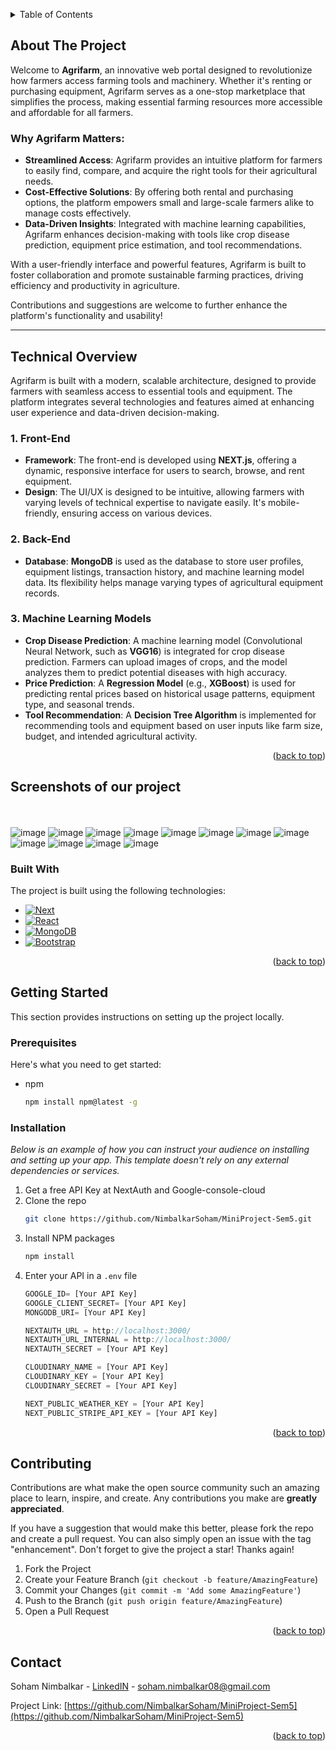 <!-- Improved compatibility of back to top link: See: https://github.com/othneildrew/Best-README-Template/pull/73 -->
<a name="readme-top"></a>
<!--
*** Thanks for checking out the Best-README-Template. If you have a suggestion
*** that would make this better, please fork the repo and create a pull request
*** or simply open an issue with the tag "enhancement".
*** Don't forget to give the project a star!
*** Thanks again! Now go create something AMAZING! :D
-->



<!-- PROJECT SHIELDS -->
<!--
*** I'm using markdown "reference style" links for readability.
*** Reference links are enclosed in brackets [ ] instead of parentheses ( ).
*** See the bottom of this document for the declaration of the reference variables
*** for contributors-url, forks-url, etc. This is an optional, concise syntax you may use.
*** https://www.markdownguide.org/basic-syntax/#reference-style-links
-->



<!-- TABLE OF CONTENTS -->
<details>
  <summary>Table of Contents</summary>
  <ol>
    <li>
      <ul>
         <li><a href="#about-the-project">About The Project</a></li>
        <li><a href="#screeshots">Screenshots</a></li>
      </ul>
      <ul>
        <li><a href="#built-with">Built With</a></li>
      </ul>
    </li>
    <li>
      <a href="#getting-started">Getting Started</a>
      <ul>
        <li><a href="#prerequisites">Prerequisites</a></li>
        <li><a href="#installation">Installation</a></li>
      </ul>
    </li>
    <li><a href="#usage">Usage</a></li>
    <li><a href="#roadmap">Roadmap</a></li>
    <li><a href="#contributing">Contributing</a></li>
    <li><a href="#license">License</a></li>
    <li><a href="#contact">Contact</a></li>
    <li><a href="#acknowledgments">Acknowledgments</a></li>
  </ol>
</details>



<!-- ABOUT THE PROJECT -->
## About The Project

Welcome to **Agrifarm**, an innovative web portal designed to revolutionize how farmers access farming tools and machinery. Whether it's renting or purchasing equipment, Agrifarm serves as a one-stop marketplace that simplifies the process, making essential farming resources more accessible and affordable for all farmers.

### Why Agrifarm Matters:
- **Streamlined Access**: Agrifarm provides an intuitive platform for farmers to easily find, compare, and acquire the right tools for their agricultural needs.
- **Cost-Effective Solutions**: By offering both rental and purchasing options, the platform empowers small and large-scale farmers alike to manage costs effectively.
- **Data-Driven Insights**: Integrated with machine learning capabilities, Agrifarm enhances decision-making with tools like crop disease prediction, equipment price estimation, and tool recommendations.

With a user-friendly interface and powerful features, Agrifarm is built to foster collaboration and promote sustainable farming practices, driving efficiency and productivity in agriculture.

Contributions and suggestions are welcome to further enhance the platform's functionality and usability!

---

## Technical Overview

Agrifarm is built with a modern, scalable architecture, designed to provide farmers with seamless access to essential tools and equipment. The platform integrates several technologies and features aimed at enhancing user experience and data-driven decision-making.

### 1. Front-End
   - **Framework**: The front-end is developed using **NEXT.js**, offering a dynamic, responsive interface for users to search, browse, and rent equipment.
   - **Design**: The UI/UX is designed to be intuitive, allowing farmers with varying levels of technical expertise to navigate easily. It's mobile-friendly, ensuring access on various devices.

### 2. Back-End
   - **Database**: **MongoDB** is used as the database to store user profiles, equipment listings, transaction history, and machine learning model data. Its flexibility helps manage varying types of agricultural equipment records.

### 3. Machine Learning Models
   - **Crop Disease Prediction**: A machine learning model (Convolutional Neural Network, such as **VGG16**) is integrated for crop disease prediction. Farmers can upload images of crops, and the model analyzes them to predict potential diseases with high accuracy.
   - **Price Prediction**: A **Regression Model** (e.g., **XGBoost**) is used for predicting rental prices based on historical usage patterns, equipment type, and seasonal trends.
   - **Tool Recommendation**: A **Decision Tree Algorithm** is implemented for recommending tools and equipment based on user inputs like farm size, budget, and intended agricultural activity.


<p align="right">(<a href="#readme-top">back to top</a>)</p>

<!-- SCREENSHOTS OF THE PROJECT -->
## Screenshots of our project
<br></br>
![image](https://github.com/user-attachments/assets/5587c3ff-4c24-4f3e-9def-b2afd9415ac9)
![image](https://github.com/user-attachments/assets/3f812cc0-220b-4208-bfa6-67e5e30de77b)
![image](https://github.com/user-attachments/assets/d2e7fee6-1c10-4657-8c10-719d4920dccc)
![image](https://github.com/user-attachments/assets/21991e71-266a-4316-8cdd-2084fd8524c4)
![image](https://github.com/user-attachments/assets/f7c355fe-2966-40a3-932a-c60e711818af)
![image](https://github.com/user-attachments/assets/9e5855c3-517a-4a5f-9bb0-9d8e38311251)
![image](https://github.com/user-attachments/assets/e2078fb9-bcc8-4f25-8af0-33c2ddb025b2)
![image](https://github.com/user-attachments/assets/a3fcc49c-e4aa-4621-9790-eafbc45c1481)
![image](https://github.com/user-attachments/assets/c66f7a4e-eb34-400a-8e52-83d3e2d53a49)
![image](https://github.com/user-attachments/assets/689c923d-2102-4a9d-9b90-aab0b0d1a9a7)
![image](https://github.com/user-attachments/assets/fc8febe2-1507-437a-a5c6-46f2932b2fd6)
![image](https://github.com/user-attachments/assets/ce0bc960-1b25-410c-b229-10faa9e553e8)


### Built With

The project is built using the following technologies:
* [![Next][Next.js]][Next-url]
* [![React][React.js]][React-url]
* [![MongoDB][MongoDB]][MongoDB-url]
* [![Bootstrap][Bootstrap.com]][Bootstrap-url]

<p align="right">(<a href="#readme-top">back to top</a>)</p>



<!-- GETTING STARTED -->
## Getting Started

This section provides instructions on setting up the project locally.

### Prerequisites

Here's what you need to get started:
* npm
  
  ```sh
  npm install npm@latest -g
  ```

### Installation

_Below is an example of how you can instruct your audience on installing and setting up your app. This template doesn't rely on any external dependencies or services._

1. Get a free API Key at NextAuth and Google-console-cloud
2. Clone the repo
   ```sh
   git clone https://github.com/NimbalkarSoham/MiniProject-Sem5.git
   ```
3. Install NPM packages
   ```sh
   npm install
   ```
4. Enter your API in a `.env` file
   ```js
   GOOGLE_ID= [Your API Key]
   GOOGLE_CLIENT_SECRET= [Your API Key]
   MONGODB_URI= [Your API Key]

   NEXTAUTH_URL = http://localhost:3000/
   NEXTAUTH_URL_INTERNAL = http://localhost:3000/
   NEXTAUTH_SECRET = [Your API Key]

   CLOUDINARY_NAME = [Your API Key]
   CLOUDINARY_KEY = [Your API Key] 
   CLOUDINARY_SECRET = [Your API Key]

   NEXT_PUBLIC_WEATHER_KEY = [Your API Key]
   NEXT_PUBLIC_STRIPE_API_KEY = [Your API Key]
   ```

<p align="right">(<a href="#readme-top">back to top</a>)</p>



<!-- CONTRIBUTING -->
## Contributing

Contributions are what make the open source community such an amazing place to learn, inspire, and create. Any contributions you make are **greatly appreciated**.

If you have a suggestion that would make this better, please fork the repo and create a pull request. You can also simply open an issue with the tag "enhancement".
Don't forget to give the project a star! Thanks again!

1. Fork the Project
2. Create your Feature Branch (`git checkout -b feature/AmazingFeature`)
3. Commit your Changes (`git commit -m 'Add some AmazingFeature'`)
4. Push to the Branch (`git push origin feature/AmazingFeature`)
5. Open a Pull Request

<p align="right">(<a href="#readme-top">back to top</a>)</p>



<!-- CONTACT -->
## Contact

Soham Nimbalkar - [LinkedIN](https://www.linkedin.com/in/soham-nimbalkar-58853a252/) - soham.nimbalkar08@gmail.com

Project Link: [https://github.com/NimbalkarSoham/MiniProject-Sem5](https://github.com/NimbalkarSoham/MiniProject-Sem5)

<p align="right">(<a href="#readme-top">back to top</a>)</p>





<!-- MARKDOWN LINKS & IMAGES -->
<!-- https://www.markdownguide.org/basic-syntax/#reference-style-links -->
[linkedin-shield]: https://img.shields.io/badge/-LinkedIn-black.svg?style=for-the-badge&logo=linkedin&colorB=555
[linkedin-url]: https://linkedin.com/in/othneildrew
[product-screenshot]: images/screenshot.png
[Next.js]: https://img.shields.io/badge/next.js-000000?style=for-the-badge&logo=nextdotjs&logoColor=white
[Next-url]: https://nextjs.org/
[React.js]: https://img.shields.io/badge/React-20232A?style=for-the-badge&logo=react&logoColor=61DAFB
[React-url]: https://reactjs.org/
[Vue.js]: https://img.shields.io/badge/MongoDB-4EA94B?style=for-the-badge&logo=mongodb&logoColor=white
[Vue-url]: https://vuejs.org/
[MongoDB]: https://img.shields.io/badge/MongoDB-4EA94B?style=for-the-badge&logo=mongodb&logoColor=white
[MongoDB-url]: https://angular.io/
[Svelte.dev]: https://img.shields.io/badge/Svelte-4A4A55?style=for-the-badge&logo=svelte&logoColor=FF3E00
[Svelte-url]: https://svelte.dev/
[Laravel.com]: https://img.shields.io/badge/Laravel-FF2D20?style=for-the-badge&logo=laravel&logoColor=white
[Laravel-url]: https://laravel.com
[Bootstrap.com]: https://img.shields.io/badge/Tailwind_CSS-38B2AC?style=for-the-badge&logo=tailwind-css&logoColor=white
[Bootstrap-url]: https://getbootstrap.com
[JQuery.com]: https://img.shields.io/badge/jQuery-0769AD?style=for-the-badge&logo=jquery&logoColor=white
[JQuery-url]: https://jquery.com 
